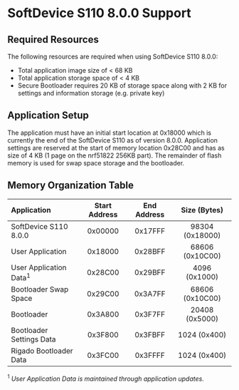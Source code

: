 SoftDevice S110 8.0.0 Support
=========================

Required Resources
------------------

The following resources are required when using SoftDevice S110 8.0.0:
* Total application image size of < 68 KB
* Total application storage space of < 4 KB
* Secure Bootloader requires 20 KB of storage space along with 2 KB for settings and information
storage (e.g. private key)

Application Setup
-----------------

The application must have an initial start location at 0x18000 which is currently the end of the
SoftDevice S110 as of version 8.0.0.  Application settings are reserved at the start of memory
location 0x28C00 and has as size of 4 KB (1 page on the nrf51822 256KB part).  The remainder of
flash memory is used for swap space storage and the bootloader.

Memory Organization Table
-------------------------

| Application | Start Address | End Address | Size (Bytes) |
| :---------- | :-----------: | :---------: | :----------: |
| SoftDevice S110 8.0.0 | 0x00000  | 0x17FFF | 98304 (0x18000) |
| User Application | 0x18000  | 0x28BFF | 68606 (0x10C00) |
| User Application Data<sup>1</sup> | 0x28C00 | 0x29BFF | 4096 (0x1000) |
| Bootloader Swap Space | 0x29C00 | 0x3A7FF | 68606 (0x10C00) |
| Bootloader | 0x3A800 | 0x3F7FF | 20408 (0x5000) |
| Bootloader Settings Data | 0x3F800 | 0x3FBFF | 1024 (0x400) |
| Rigado Bootloader Data | 0x3FC00 | 0x3FFFF | 1024 (0x400) |

<sup>1</sup> *User Application Data is maintained through application updates.*
